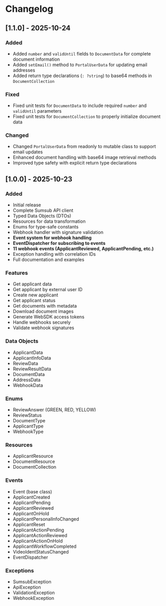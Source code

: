 # Changelog

## [1.1.0] - 2025-10-24

### Added
- Added `number` and `validUntil` fields to `DocumentData` for complete document information
- Added `setEmail()` method to `PortalUserData` for updating email addresses
- Added return type declarations (`: ?string`) to base64 methods in `DocumentCollection`

### Fixed
- Fixed unit tests for `DocumentData` to include required `number` and `validUntil` parameters
- Fixed unit tests for `DocumentCollection` to properly initialize document data

### Changed
- Changed `PortalUserData` from readonly to mutable class to support email updates
- Enhanced document handling with base64 image retrieval methods
- Improved type safety with explicit return type declarations

## [1.0.0] - 2025-10-23

### Added
- Initial release
- Complete Sumsub API client
- Typed Data Objects (DTOs)
- Resources for data transformation
- Enums for type-safe constants
- Webhook handler with signature validation
- **Event system for webhook handling**
- **EventDispatcher for subscribing to events**
- **11 webhook events (ApplicantReviewed, ApplicantPending, etc.)**
- Exception handling with correlation IDs
- Full documentation and examples

### Features
- Get applicant data
- Get applicant by external user ID
- Create new applicant
- Get applicant status
- Get documents with metadata
- Download document images
- Generate WebSDK access tokens
- Handle webhooks securely
- Validate webhook signatures

### Data Objects
- ApplicantData
- ApplicantInfoData
- ReviewData
- ReviewResultData
- DocumentData
- AddressData
- WebhookData

### Enums
- ReviewAnswer (GREEN, RED, YELLOW)
- ReviewStatus
- DocumentType
- ApplicantType
- WebhookType

### Resources
- ApplicantResource
- DocumentResource
- DocumentCollection

### Events
- Event (base class)
- ApplicantCreated
- ApplicantPending
- ApplicantReviewed
- ApplicantOnHold
- ApplicantPersonalInfoChanged
- ApplicantReset
- ApplicantActionPending
- ApplicantActionReviewed
- ApplicantActionOnHold
- ApplicantWorkflowCompleted
- VideoIdentStatusChanged
- EventDispatcher

### Exceptions
- SumsubException
- ApiException
- ValidationException
- WebhookException

